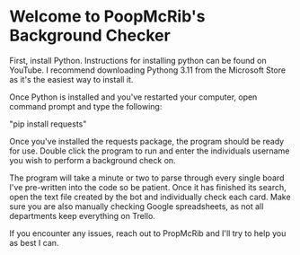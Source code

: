 # Welcome to PoopMcRib's Background Checker

First, install Python. Instructions for installing python can be found on YouTube. I recommend downloading Pythong 3.11 from the Microsoft Store as it's the easiest way to install it.

Once Python is installed and you've restarted your computer, open command prompt and type the following:

"pip install requests"

Once you've installed the requests package, the program should be ready for use. Double click the program to run and enter the individuals username you wish to perform a background check on.

The program will take a minute or two to parse through every single board I've pre-written into the code so be patient. Once it has finished its search, open the text file created by the bot and individually check each card. Make sure you are also manually checking Google spreadsheets, as not all departments keep everything on Trello.

If you encounter any issues, reach out to PropMcRib and I'll try to help you as best I can.
